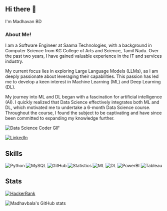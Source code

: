 
## Hi there 👋
I'm Madhavan BD

### About Me!

I am a Software Engineer at Saama Technologies, with a background in Computer Science from KG College of Arts and Science, Tamil Nadu. Over the past two years, I have gained valuable experience in the IT and services industry.

My current focus lies in exploring Large Language Models (LLMs), as I am deeply passionate about leveraging their capabilities. This passion has led me to develop a keen interest in Machine Learning (ML) and Deep Learning (DL).

My journey into ML and DL began with a fascination for artificial intelligence (AI). I quickly realized that Data Science effectively integrates both ML and DL, which motivated me to undertake a 6-month Data Science course. Throughout the course, I found the subject to be captivating and have since been committed to expanding my knowledge further.

![Data Science Coder GIF](https://media.giphy.com/media/LmNwrBhejkK9EFP504/giphy.gif)


[![LinkedIn](https://img.shields.io/badge/linkedin-%230077B5.svg?style=for-the-badge&logo=linkedin&logoColor=white)](https://www.linkedin.com/in/madhavan-bd-b2a826244)

## Skills

![Python](https://img.shields.io/badge/-Python-black?style=flat-square&logo=Python&logoWidth=40&logoHeight=40) ![MySQL](https://img.shields.io/badge/-MySQL-black?style=flat-square&logo=mysql&logoWidth=40&logoHeight=40) ![GitHub](https://img.shields.io/badge/-GitHub-181717?style=flat-square&logo=github&logoWidth=40&logoHeight=40) ![Statistics](https://img.shields.io/badge/-Statistics-black?style=flat-square&logo=statistics&logoWidth=40&logoHeight=40) ![ML](https://img.shields.io/badge/-ML-black?style=flat-square&logo=python&logoWidth=40&logoHeight=40) ![DL](https://img.shields.io/badge/-DL-black?style=flat-square&logo=python&logoWidth=40&logoHeight=40) ![PowerBI](https://img.shields.io/badge/-PowerBI-black?style=flat-square&logo=powerbi&logoWidth=40&logoHeight=40) ![Tableau](https://img.shields.io/badge/-Tableau-black?style=flat-square&logo=tableau&logoWidth=40&logoHeight=40)





## Stats

[![HackerRank](https://img.shields.io/badge/-HackerRank-2EC866?style=flat-square&logo=hackerrank&logoColor=white)](https://www.hackerrank.com/profile/madhavan_resear1)

![Madhavbala's GitHub stats](https://github-readme-stats.vercel.app/api?username=Madhavbala&show_icons=true&theme=prussian)


